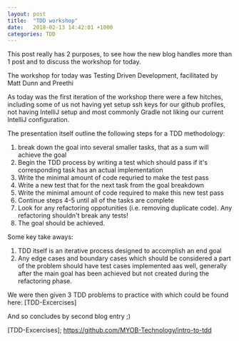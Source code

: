 ```yaml
---
layout: post
title:  "TDD workshop"
date:   2018-02-13 14:42:01 +1000
categories: TDD
---
```


This post really has 2 purposes, to see how the new blog handles more than 1 post and to discuss the workshop for today.

The workshop for today was Testing Driven Development, facilitated by Matt Dunn and Preethi

As today was the first iteration of the workshop there were a few hitches, including some of us not having yet setup ssh keys for our github profiles, not having IntelliJ setup and most commonly Gradle not liking our current IntelliJ configuration.

The presentation itself outline the following steps for a TDD methodology:
1. break down the goal into several smaller tasks, that as a sum will achieve the goal
2. Begin the TDD process by writing a test which should pass if it's corresponding task has an actual implementation
3. Write the minimal amount of code requried to make the test pass
4. Write a new test that for the next task from the goal breakdown
5. Write the minimal amount of code required to make this new test pass
6. Continue steps 4-5 until all of the tasks are complete
7. Look for any refactoring oppotunities (i.e. removing duplicate code). Any refactoring shouldn't break any tests!
8. The goal should be achieved.

Some key take aways:
1. TDD itself is an iterative process designed to accomplish an end goal
2. Any edge cases and boundary cases which should be considered a part of the problem should have test cases implemented aas well, generally after the main goal has been achieved but not created during the refactoring phase.

We were then given 3 TDD problems to practice with which could be found here: [TDD-Excercises]

And so concludes by second blog entry ;)

[TDD-Excercises]; https://github.com/MYOB-Technology/intro-to-tdd
